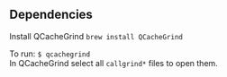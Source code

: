 ## Dependencies
Install QCacheGrind
`brew install QCacheGrind`

To run: `$ qcachegrind` <br>
In QCacheGrind select all `callgrind*` files to open them.